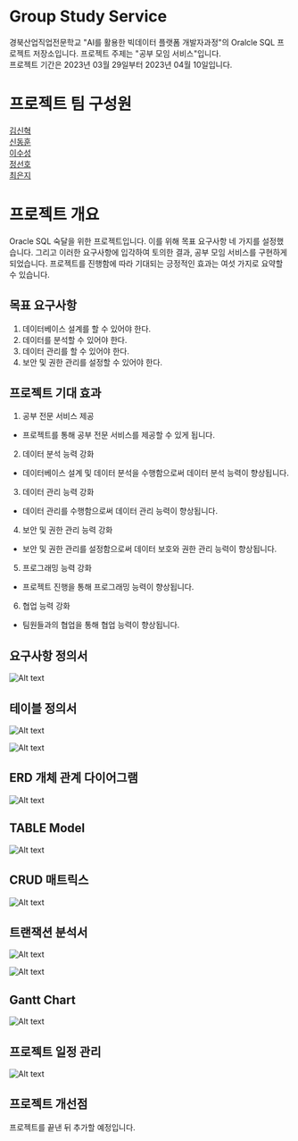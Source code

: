 # Group Study Service
경북산업직업전문학교 "AI를 활용한 빅데이터 플랫폼 개발자과정"의 Oralcle SQL 프로젝트 저장소입니다.
프로젝트 주제는 "공부 모임 서비스"입니다.  
프로젝트 기간은 2023년 03월 29일부터 2023년 04월 10일입니다.  

# 프로젝트 팀 구성원
[김신혁](https://github.com/909ma)  
[신동훈](https://github.com/Holorifle)  
[이수성](https://github.com/goal6722)  
[정선호](https://github.com/QQSUNH)  
[최은지](https://github.com/EunjiCh0i)  

# 프로젝트 개요  
Oracle SQL 숙달을 위한 프로젝트입니다.  이를 위해 목표 요구사항 네 가지를 설정했습니다. 그리고 이러한 요구사항에 입각하여 토의한 결과, 공부 모임 서비스를 구현하게 되었습니다. 
프로젝트를 진행함에 따라 기대되는 긍정적인 효과는 여섯 가지로 요약할 수 있습니다.

## 목표 요구사항
1. 데이터베이스 설계를 할 수 있어야 한다.  
2. 데이터를 분석할 수 있어야 한다.  
3. 데이터 관리를 할 수 있어야 한다.  
4. 보안 및 권한 관리를 설정할 수 있어야 한다.  

## 프로젝트 기대 효과
1. 공부 전문 서비스 제공  
* 프로젝트를 통해 공부 전문 서비스를 제공할 수 있게 됩니다.
2. 데이터 분석 능력 강화  
* 데이터베이스 설계 및 데이터 분석을 수행함으로써 데이터 분석 능력이 향상됩니다.
3. 데이터 관리 능력 강화  
* 데이터 관리를 수행함으로써 데이터 관리 능력이 향상됩니다.
4. 보안 및 권한 관리 능력 강화  
* 보안 및 권한 관리를 설정함으로써 데이터 보호와 권한 관리 능력이 향상됩니다.
5. 프로그래밍 능력 강화  
* 프로젝트 진행을 통해 프로그래밍 능력이 향상됩니다.
6. 협업 능력 강화  
* 팀원들과의 협업을 통해 협업 능력이 향상됩니다. 

## 요구사항 정의서
![Alt text](https://raw.githubusercontent.com/909ma/Group-Study-Service/main/%EC%A0%9C%EC%B6%9C%ED%8C%8C%EC%9D%BC%20%EA%B4%80%EB%A6%AC/%EC%9A%94%EA%B5%AC%EC%82%AC%ED%95%AD%20%EC%A0%95%EC%9D%98%EC%84%9C/%EC%9A%94%EA%B5%AC%EC%82%AC%ED%95%AD%20%EC%A0%95%EC%9D%98%EC%84%9C.JPG)

## 테이블 정의서
![Alt text](https://raw.githubusercontent.com/909ma/Group-Study-Service/main/%EC%A0%9C%EC%B6%9C%ED%8C%8C%EC%9D%BC%20%EA%B4%80%EB%A6%AC/%ED%85%8C%EC%9D%B4%EB%B8%94%20%EC%A0%95%EC%9D%98%EC%84%9C/%ED%85%8C%EC%9D%B4%EB%B8%94%20%EC%A0%95%EC%9D%98%EC%84%9C%201.JPG)

![Alt text](https://raw.githubusercontent.com/909ma/Group-Study-Service/main/%EC%A0%9C%EC%B6%9C%ED%8C%8C%EC%9D%BC%20%EA%B4%80%EB%A6%AC/%ED%85%8C%EC%9D%B4%EB%B8%94%20%EC%A0%95%EC%9D%98%EC%84%9C/%ED%85%8C%EC%9D%B4%EB%B8%94%20%EC%A0%95%EC%9D%98%EC%84%9C%202.JPG)

## ERD 개체 관계 다이어그램
![Alt text](https://raw.githubusercontent.com/909ma/Group-Study-Service/main/%EC%A0%9C%EC%B6%9C%ED%8C%8C%EC%9D%BC%20%EA%B4%80%EB%A6%AC/ERD%20%EA%B0%9C%EC%B2%B4%20%EA%B4%80%EA%B3%84%20%EB%8B%A4%EC%9D%B4%EC%96%B4%EA%B7%B8%EB%9E%A8/ERD.png)

## TABLE Model
![Alt text](https://raw.githubusercontent.com/909ma/Group-Study-Service/main/%EC%A0%9C%EC%B6%9C%ED%8C%8C%EC%9D%BC%20%EA%B4%80%EB%A6%AC/TABLE%20Model/TABLE%20users%20Model.JPG)

## CRUD 매트릭스
![Alt text](https://raw.githubusercontent.com/909ma/Group-Study-Service/main/%EC%A0%9C%EC%B6%9C%ED%8C%8C%EC%9D%BC%20%EA%B4%80%EB%A6%AC/CRUD%20%EB%A7%A4%ED%8A%B8%EB%A6%AD%EC%8A%A4/CRUD%20%EB%A7%A4%ED%8A%B8%EB%A6%AD%EC%8A%A4.JPG)

## 트랜잭션 분석서
![Alt text](https://raw.githubusercontent.com/909ma/Group-Study-Service/main/%EC%A0%9C%EC%B6%9C%ED%8C%8C%EC%9D%BC%20%EA%B4%80%EB%A6%AC/%ED%8A%B8%EB%9E%9C%EC%9E%AD%EC%85%98%20%EB%B6%84%EC%84%9D%EC%84%9C/%ED%8A%B8%EB%9E%9C%EC%9E%AD%EC%85%98%20%EB%B6%84%EC%84%9D%EC%84%9C%201.JPG) 

![Alt text](https://raw.githubusercontent.com/909ma/Group-Study-Service/main/%EC%A0%9C%EC%B6%9C%ED%8C%8C%EC%9D%BC%20%EA%B4%80%EB%A6%AC/%ED%8A%B8%EB%9E%9C%EC%9E%AD%EC%85%98%20%EB%B6%84%EC%84%9D%EC%84%9C/%ED%8A%B8%EB%9E%9C%EC%9E%AD%EC%85%98%20%EB%B6%84%EC%84%9D%EC%84%9C%202.JPG)

## Gantt Chart
![Alt text](https://raw.githubusercontent.com/909ma/Group-Study-Service/main/%EC%A0%9C%EC%B6%9C%ED%8C%8C%EC%9D%BC%20%EA%B4%80%EB%A6%AC/Gantt%20Chart/Gantt%20Chart.JPG)

## 프로젝트 일정 관리
![Alt text](https://raw.githubusercontent.com/909ma/Group-Study-Service/main/%EC%A0%9C%EC%B6%9C%ED%8C%8C%EC%9D%BC%20%EA%B4%80%EB%A6%AC/%ED%94%84%EB%A1%9C%EC%A0%9D%ED%8A%B8%20%EC%9D%BC%EC%A0%95%20%EA%B4%80%EB%A6%AC/%ED%94%84%EB%A1%9C%EC%A0%9D%ED%8A%B8%20%EC%9D%BC%EC%A0%95%20%EA%B4%80%EB%A6%AC.JPG)

## 프로젝트 개선점
프로젝트를 끝낸 뒤 추가할 예정입니다.
